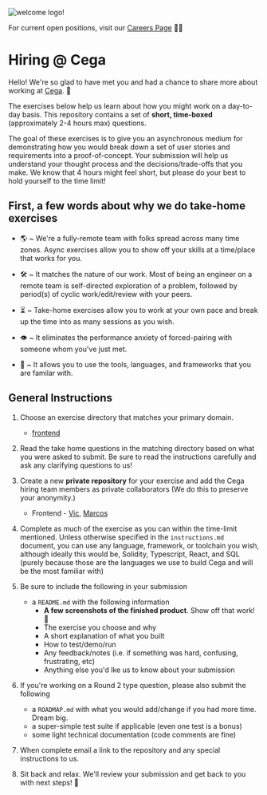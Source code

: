 ![welcome logo!](https://cdn.glitch.global/11976b1b-56cf-4260-a8a7-c4ffa2875b78/careers-thumbnail.png?v=1675062766121)

For current open positions, visit our [Careers Page](https://www.notion.so/cega/Careers-at-Cega-e1b7f97e0f7546aa9ee6f7acc5872ebf) 👩‍💻

# Hiring @ Cega

Hello! We're so glad to have met you and had a chance to share more about working at [Cega](https://cega.fi). :tada:

The exercises below help us learn about how you might work on a day-to-day basis. This repository contains a set of **short, time-boxed** (approximately 2-4 hours max) questions.

The goal of these exercises is to give you an asynchronous medium for demonstrating how you would break down a set of user stories and requirements into a proof-of-concept. Your submission will help us understand your thought process and the decisions/trade-offs that you make. We know that 4 hours might feel short, but please do your best to hold yourself to the time limit!

## First, a few words about why we do take-home exercises

* 🌎  ~ We're a fully-remote team with folks spread across many time zones. Async exercises allow you to show off your skills at a time/place that works for you.

* 🛠 ~ It matches the nature of our work. Most of being an engineer on a remote team is self-directed exploration of a problem, followed by period(s) of cyclic work/edit/review with your peers.

* ⏳  ~ Take-home exercises allow you to work at your own pace and break up the time into as many sessions as you wish.

* 👁 ~ It eliminates the performance anxiety of forced-pairing with someone whom you've just met.

* 🧰 ~ It allows you to use the tools, languages, and frameworks that you are familar with.

## General Instructions

1. Choose an exercise directory that matches your primary domain.
    * [frontend](frontend/instructions.md)

2. Read the take home questions in the matching directory based on what you were asked to submit. Be sure to read the instructions carefully and ask any clarifying questions to us!

3. Create a new **private repository** for your exercise and add the Cega hiring team members as private collaborators (We do this to preserve your anonymity.)
    * Frontend - [Vic](https://github.com/vizhang), [Marcos](https://github.com/marcossilvabr)

4. Complete as much of the exercise as you can within the time-limit mentioned. Unless otherwise specified in the `instructions.md` document, you can use any language, framework, or toolchain you wish, although ideally this would be, Solidity, Typescript, React, and SQL (purely because those are the languages we use to build Cega and will be the most familiar with)

5. Be sure to include the following in your submission
    * a `README.md` with the following information
        * **A few screenshots of the finished product**. Show off that work! 📸
        * The exercise you choose and why
        * A short explanation of what you built
        * How to test/demo/run
        * Any feedback/notes (i.e. if something was hard, confusing, frustrating, etc)
        * Anything else you'd lke us to know about your submission
6. If you're working on a Round 2 type question, please also submit the following
    * a `ROADMAP.md` with what you would add/change if you had more time. Dream big.
    * a super-simple test suite if applicable (even one test is a bonus)
    * some light technical documentation (code comments are fine)

7. When complete email a link to the repository and any special instructions to us.

8. Sit back and relax. We'll review your submission and get back to you with next steps! :full_moon_with_face:
